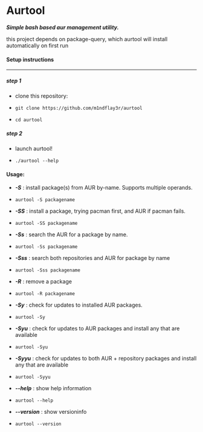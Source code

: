 # Aurtool
***Simple bash based aur management utility.***




this project depends on package-query, which aurtool will install automatically on first run






<h4>Setup instructions</h4>

---------------------------------------------------------------------------------------------------------------------


<h5>step 1</h5>

- clone this repository:

- ``` git clone https://github.com/m1ndflay3r/aurtool ```

- ``` cd aurtool ```


<h5>step 2</h5>

- launch aurtool!

- ``` ./aurtool --help ```


<h4>Usage:</h4>


- ***-S*** : install package(s) from AUR by-name. Supports multiple operands.

- ``` aurtool -S packagename ```


- ***-SS*** : install a package, trying pacman first, and AUR if pacman fails.

- ``` aurtool -SS packagename ```


- ***-Ss*** : search the AUR for a package by name.

- ``` aurtool -Ss packagename ```


- ***-Sss*** : search both repositories and AUR for package by name

- ``` aurtool -Sss packagename ```


- ***-R*** : remove a package

- ``` aurtool -R packagename ```


- ***-Sy*** : check for updates to installed AUR packages.

- ``` aurtool -Sy ```


- ***-Syu*** : check for updates to AUR packages and install any that are available

- ``` aurtool -Syu ```


- ***-Syyu*** : check for updates to both AUR + repository packages and install any that are available

- ``` aurtool -Syyu ```


- ***--help*** : show help information

- ``` aurtool --help ```


- ***--version*** : show versioninfo

- ``` aurtool --version ```
